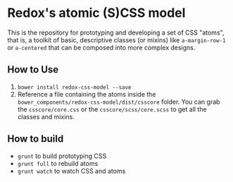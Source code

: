 # Redox's atomic (S)CSS model

This is the repository for prototyping and developing a set of CSS "atoms", that is, a toolkit of basic, descriptive classes (or mixins) like `a-margin-row-1` or `a-centered` that can be composed into more complex designs.

## How to Use

1. `bower install redox-css-model --save`
2. Reference a file containing the atoms inside the `bower_components/redox-css-model/dist/csscore` folder. You can grab the `csscore/core.css` or the `csscore/scss/core.scss` to get all the classes and mixins.

## How to build

* `grunt` to build prototyping CSS
* `grunt full` to rebuild atoms
* `grunt watch` to watch CSS and atoms